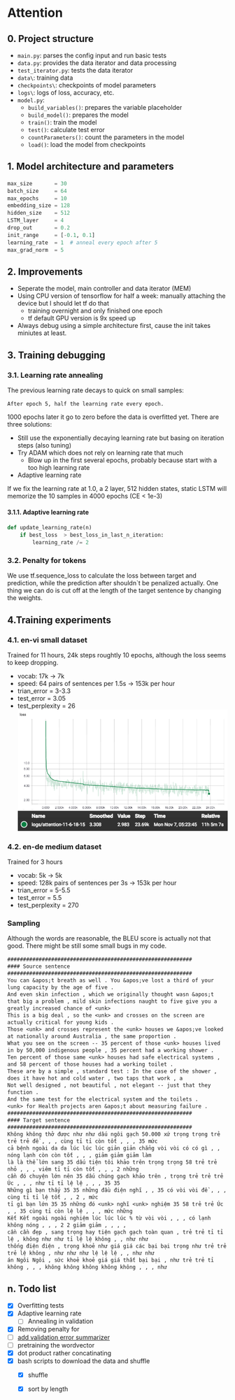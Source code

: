 
# Attention
## 0. Project structure

- `main.py`: parses the config input and run basic tests
- `data.py`: provides the data iterator and data processing
- `test_iterator.py`: tests the data iterator
- `data\`: training data
- `checkpoints\`: checkpoints of model parameters
- `logs\`: logs of loss, accuracy, etc.
- `model.py`: 
    - `build_variables()`: prepares the variable placeholder
    - `build_model()`: prepares the model
    - `train()`: train the model
    - `test()`: calculate test error
    - `countParameters()`: count the parameters in the model
    - `load()`: load the model from checkpoints
    


## 1. Model architecture and parameters


```python
max_size       = 30
batch_size     = 64
max_epochs     = 10
embedding_size = 128
hidden_size    = 512
LSTM_layer     = 4
drop_out       = 0.2
init_range     = [-0.1, 0.1]
learning_rate  = 1  # anneal every epoch after 5
max_grad_norm  = 5
```

## 2. Improvements
- Seperate the model, main controller and data iterator (MEM)
- Using CPU version of tensorflow for half a week: manually attaching the device but I should let tf do that
    - training overnight and only finished one epoch
    - tf default GPU version is 9x speed up
- Always debug using a simple architecture first, cause the init takes miniutes at least.

## 3. Training debugging
### 3.1. Learning rate annealing  
The previous learning rate decays to quick on small samples:
```
After epoch 5, half the learning rate every epoch.
```

1000 epochs later it go to zero before the data is overfitted yet. There are three solutions:
<!--- ![Loss goes to 0 after some tuning of learning rate](lr_debug.png) --->
<!--- ![Loss goes to 0.1 with fixed learning rate 1](lr_debug2.png) --->

- Still use the exponentially decaying learning rate but basing on iteration steps (also tuning)  
- Try ADAM which does not rely on learning rate that much
    - Blow up in the first several epochs, probably because start with a too high learning rate
- Adaptive learning rate

If we fix the learning rate at 1.0, a 2 layer, 512 hidden states, static LSTM will memorize the 10 samples in 4000 epochs (CE < 1e-3)

#### 3.1.1. Adaptive learning rate
```python
def update_learning_rate(n)
    if best_loss  > best_loss_in_last_n_iteration:
        learning_rate /= 2
```

### 3.2. Penalty for <pad> tokens
We use tf.sequence_loss to calculate the loss between target and prediction, while the prediction after <eos> shouldn`t be penalized actually. One thing we can do is cut off at the length of the target sentence by changing the weights.


## 4.Training experiments
### 4.1. en-vi small dataset

Trained for 11 hours, 24k steps roughtly 10 epochs, although the loss seems to keep dropping. 

- vocab: 17k -> 7k
- speed: 64 pairs of sentences per 1.5s -> 153k per hour
- trian_error = 3-3.3
- test_error = 3.05
- test_perplexity = 26
![](attention_small.png)
![](attention_small_summary.png)

### 4.2. en-de medium dataset
Trained for 3 hours

- vocab: 5k -> 5k
- speed: 128k pairs of sentences per 3s -> 153k per hour
- trian_error = 5-5.5
- test_error = 5.5
- test_perplexity = 270
    
### Sampling
Although the words are reasonable, the BLEU score is actually not that good. 
There might be still some small bugs in my code. 
```
###########################################################
#### Source sentence
###########################################################
You can &apos;t breath as well . You &apos;ve lost a third of your lung capacity by the age of five .
And even skin infection , which we originally thought wasn &apos;t that big a problem , mild skin infections naught to five give you a greatly increased chance of <unk>
This is a big deal , so the <unk> and crosses on the screen are actually critical for young kids .
Those <unk> and crosses represent the <unk> houses we &apos;ve looked at nationally around Australia , the same proportion .
What you see on the screen -- 35 percent of those <unk> houses lived in by 50,000 indigenous people , 35 percent had a working shower .
Ten percent of those same <unk> houses had safe electrical systems , and 58 percent of those houses had a working toilet .
These are by a simple , standard test : In the case of the shower , does it have hot and cold water , two taps that work , a
Not well designed , not beautiful , not elegant -- just that they function .
And the same test for the electrical system and the toilets .
<unk> for Health projects aren &apos;t about measuring failure .
###########################################################
#### Target sentence
###########################################################
Không không thở được như như dấu ngôi gạch 50.000 xứ trọng trọng trẻ trẻ trẻ đề , , , cùng tỉ tỉ còn tốt , , , 35 mức
cả bệnh ngoài da da lúc lúc lúc giản giản chẳng vòi vòi có có gì , , nóng lạnh còn còn tốt , , , giảm giảm giảm làm
là là thể lớn sang 35 dấu tiện tôi khảo trên trọng trọng 58 trẻ trẻ nhỏ , , , viêm tỉ tỉ còn tốt , , , 2 những
cần đó chuyện lớn nên 35 dấu chúng gạch khảo trên , trọng trẻ trẻ trẻ Úc , , , như tỉ tỉ lệ lệ , , , 35 35
Những gì bạn thấy 35 35 những đầu điện nghĩ , , 35 có vòi vòi đề , , , cùng tỉ tỉ lệ tốt , , 2 , mức
tỉ gì bạn lớn 35 35 những đó <unk> nghĩ <unk> nghiệm 35 58 trẻ trẻ Úc , , 35 cùng tỉ còn lệ lệ , , , mức những
Kết Kết ngoài ngoài nghiệm lúc lúc lúc % từ vòi vòi , , , có lạnh không nóng , , , 2 2 giảm giảm , , , ,
cần cần đẹp , sang trọng hay tiện gạch gạch toàn quan , trẻ trẻ tỉ tỉ lệ , không như như tỉ lệ lệ không , , như như
thống điện điện , trọng khoẻ như giá giá các bại bại trọng như trẻ trẻ trẻ lệ không , như như như lệ lệ lệ , , như như
án Ngôi Ngôi , sức khoẻ khoẻ giá giá thất bại bại , như trẻ trẻ tỉ không , , , không không không không không , , , như

```

## n. Todo list
- [x] Overfitting tests 
- [x] Adaptive learning rate
    - [ ] Annealing in validation
- [x] Removing penalty for <pad>
- [ ] [add validation error summarizer](http://stackoverflow.com/questions/35387109/validation-and-test-with-tensorflow)
- [ ] pretraining the wordvector
- [x] dot product rather concatinating
- [x] bash scripts to download the data and shuffle 
   - [x] shuffle
   - [x] sort by length

